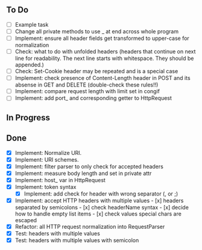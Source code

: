 ## To Do
- [ ] Example task
- [ ] Change all private methods to use _ at end across whole program
- [ ] Implement: ensure all header fields get transformed to upper-case for normalization
- [ ] Check: what to do with unfolded headers (headers that continue on next line for readability. The next line starts with whitespace. They should be appended.)
- [ ] Check: Set-Cookie header may be repeated and is a special case
- [ ] Implement: check presence of Content-Length header in POST and its absense in GET and DELETE (double-check these rules!!) 
- [ ] Implement: compare request length with limit set in congif
- [ ] Implement: add port_ and corresponding getter to HttpRequest

## In Progress

## Done
- [x] Implement: Normalize URI.
- [x] Implement: URI schemes. 
- [x] Implement: filter parser to only check for accepted headers 
- [x] Implement: measure body length and set in private attr
- [x] Implement: host_ var in HttpRequest
- [x] Implement: token syntax 
    - [x] Implement: add check for header with wrong separator (, or ;) 
- [x] Implement: accept HTTP headers with multiple values
        - [x] headers separated by semicolons
        - [x] check headerName syntax
        - [x] decide how to handle empty list items
        - [x] check values special chars are escaped
- [x] Refactor: all HTTP request normalization into RequestParser
- [x] Test: headers with multiple values
- [x] Test: headers with multiple values with semicolon
